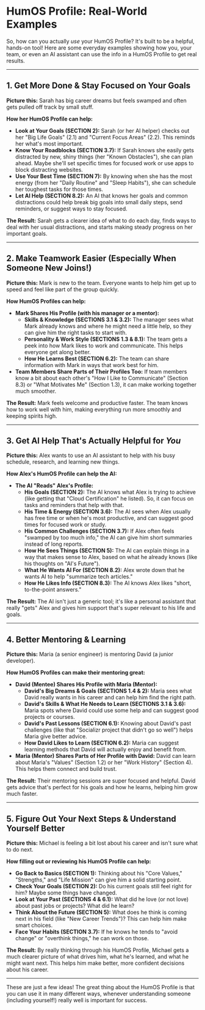 
# HumOS Profile: Real-World Examples

So, how can you actually *use* your HumOS Profile? It's built to be a helpful, hands-on tool! Here are some everyday examples showing how you, your team, or even an AI assistant can use the info in a HumOS Profile to get real results.

---

## 1. Get More Done & Stay Focused on Your Goals

**Picture this:** Sarah has big career dreams but feels swamped and often gets pulled off track by small stuff.

**How her HumOS Profile can help:**

*   **Look at Your Goals (SECTION 2):** Sarah (or her AI helper) checks out her "Big Life Goals" (2.1) and "Current Focus Areas" (2.2). This reminds her what's most important.
*   **Know Your Roadblocks (SECTION 3.7):** If Sarah knows she easily gets distracted by new, shiny things (her "Known Obstacles"), she can plan ahead. Maybe she'll set specific times for focused work or use apps to block distracting websites.
*   **Use Your Best Time (SECTION 7):** By knowing when she has the most energy (from her "Daily Routine" and "Sleep Habits"), she can schedule her toughest tasks for those times.
*   **Let AI Help (SECTION 8.2):** An AI that knows her goals and common distractions could help break big goals into small daily steps, send reminders, or suggest ways to stay focused.

**The Result:** Sarah gets a clearer idea of what to do each day, finds ways to deal with her usual distractions, and starts making steady progress on her important goals.

---

## 2. Make Teamwork Easier (Especially When Someone New Joins!)

**Picture this:** Mark is new to the team. Everyone wants to help him get up to speed and feel like part of the group quickly.

**How HumOS Profiles can help:**

*   **Mark Shares His Profile (with his manager or a mentor):**
    *   **Skills & Knowledge (SECTIONS 3.1 & 3.2):** The manager sees what Mark already knows and where he might need a little help, so they can give him the right tasks to start with.
    *   **Personality & Work Style (SECTIONS 1.3 & 8.1):** The team gets a peek into how Mark likes to work and communicate. This helps everyone get along better.
    *   **How He Learns Best (SECTION 6.2):** The team can share information with Mark in ways that work best for him.
*   **Team Members Share Parts of Their Profiles Too:** If team members know a bit about each other's "How I Like to Communicate" (Section 8.3) or "What Motivates Me" (Section 1.3), it can make working together much smoother.

**The Result:** Mark feels welcome and productive faster. The team knows how to work well with him, making everything run more smoothly and keeping spirits high.

---

## 3. Get AI Help That's Actually Helpful for *You*

**Picture this:** Alex wants to use an AI assistant to help with his busy schedule, research, and learning new things.

**How Alex's HumOS Profile can help the AI:**

*   **The AI "Reads" Alex's Profile:**
    *   **His Goals (SECTION 2):** The AI knows what Alex is trying to achieve (like getting that "Cloud Certification" he listed). So, it can focus on tasks and reminders that help with that.
    *   **His Time & Energy (SECTION 3.6):** The AI sees when Alex usually has free time or when he's most productive, and can suggest good times for focused work or study.
    *   **His Common Challenges (SECTION 3.7):** If Alex often feels "swamped by too much info," the AI can give him short summaries instead of long reports.
    *   **How He Sees Things (SECTION 5):** The AI can explain things in a way that makes sense to Alex, based on what he already knows (like his thoughts on "AI's Future").
    *   **What He Wants AI For (SECTION 8.2):** Alex wrote down that he wants AI to help "summarize tech articles."
    *   **How He Likes Info (SECTION 8.3):** The AI knows Alex likes "short, to-the-point answers."

**The Result:** The AI isn't just a generic tool; it's like a personal assistant that really "gets" Alex and gives him support that's super relevant to his life and goals.

---

## 4. Better Mentoring & Learning

**Picture this:** Maria (a senior engineer) is mentoring David (a junior developer).

**How HumOS Profiles can make their mentoring great:**

*   **David (Mentee) Shares His Profile with Maria (Mentor):**
    *   **David's Big Dreams & Goals (SECTIONS 1.4 & 2):** Maria sees what David really wants in his career and can help him find the right path.
    *   **David's Skills & What He Needs to Learn (SECTIONS 3.1 & 3.6):** Maria spots where David could use some help and can suggest good projects or courses.
    *   **David's Past Lessons (SECTION 6.1):** Knowing about David's past challenges (like that "Socializr project that didn't go so well") helps Maria give better advice.
    *   **How David Likes to Learn (SECTION 6.2):** Maria can suggest learning methods that David will actually enjoy and benefit from.
*   **Maria (Mentor) Shares Parts of Her Profile with David:** David can learn about Maria's "Values" (Section 1.2) or her "Work History" (Section 4). This helps them connect and build trust.

**The Result:** Their mentoring sessions are super focused and helpful. David gets advice that's perfect for his goals and how he learns, helping him grow much faster.

---

## 5. Figure Out Your Next Steps & Understand Yourself Better

**Picture this:** Michael is feeling a bit lost about his career and isn't sure what to do next.

**How filling out or reviewing his HumOS Profile can help:**

*   **Go Back to Basics (SECTION 1):** Thinking about his "Core Values," "Strengths," and "Life Mission" can give him a solid starting point.
*   **Check Your Goals (SECTION 2):** Do his current goals still feel right for him? Maybe some things have changed.
*   **Look at Your Past (SECTIONS 4 & 6.1):** What did he love (or not love) about past jobs or projects? What did he learn?
*   **Think About the Future (SECTION 5):** What does he think is coming next in his field (like "New Career Trends")? This can help him make smart choices.
*   **Face Your Habits (SECTION 3.7):** If he knows he tends to "avoid change" or "overthink things," he can work on those.

**The Result:** By really thinking through his HumOS Profile, Michael gets a much clearer picture of what drives him, what he's learned, and what he might want next. This helps him make better, more confident decisions about his career.

---

These are just a few ideas! The great thing about the HumOS Profile is that you can use it in many different ways, whenever understanding someone (including yourself!) really well is important for success.

